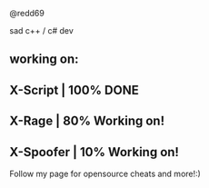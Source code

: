 @redd69

sad c++ / c# dev

working on: 
------------
X-Script   | 100% DONE
------------
X-Rage     | 80% Working on!
------------
X-Spoofer  | 10% Working on!
------------

Follow my page for opensource cheats and more!:)
